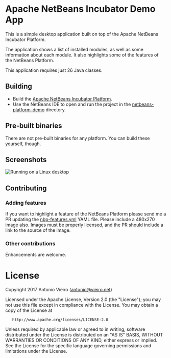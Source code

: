 # Apache NetBeans Incubator Demo App

This is a simple desktop application built on top of the Apache NetBeans
Incubator Platform.

The application shows a list of installed modules, as well as some information
about each module. It also highlights some of the features of the NetBeans
Platform.

This application requires just 26 Java classes.

## Building

- Build the [Apache NetBeans Incubator Platform](https://github.com/apache/incubator-netbeans).
- Use the NetBeans IDE to open and run the project in the [netbeans-platform-demo](/netbeans-platform-demo) directory.

## Pre-built binaries

There are not pre-built binaries for any platform. You can build these yourself, though.

## Screenshots

![Running on a Linux desktop](https://raw.github.com/vieiro/nbp-demo/blob/master/resources/screenshot.png)

## Contributing

### Adding features

If you want to highlight a feature of the NetBeans Platform please send me a PR updating the [nbp-features.yml](netbeans-platform-demo/nbdemo-gui/src/org/nbdemo/gui/features/model/nbp-features.yml) YAML file. Please include a 480x270 image also. Images must be properly licensed, and the PR should include a link to the source of the image.

### Other contributions

Enhancements are welcome.

# License

   Copyright 2017 Antonio Vieiro (antonio@vieiro.net)

   Licensed under the Apache License, Version 2.0 (the "License");
   you may not use this file except in compliance with the License.
   You may obtain a copy of the License at

       http://www.apache.org/licenses/LICENSE-2.0

   Unless required by applicable law or agreed to in writing, software
   distributed under the License is distributed on an "AS IS" BASIS,
   WITHOUT WARRANTIES OR CONDITIONS OF ANY KIND, either express or implied.
   See the License for the specific language governing permissions and
   limitations under the License.
